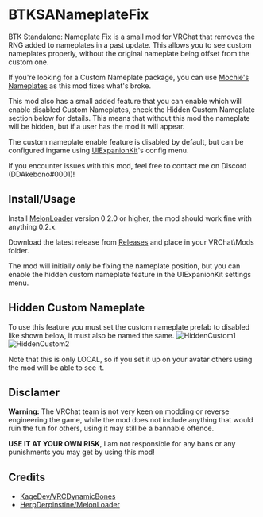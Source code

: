 # BTKSANameplateFix
BTK Standalone: Nameplate Fix is a small mod for VRChat that removes the RNG added to nameplates in a past update.
This allows you to see custom nameplates properly, without the original nameplate being offset from the custom one.

If you're looking for a Custom Nameplate package, you can use [Mochie's Nameplates](https://www.patreon.com/posts/no-longer-works-36966815) as this mod fixes what's broke.

This mod also has a small added feature that you can enable which will enable disabled Custom Nameplates, check the Hidden Custom Nameplate section below for details.
This means that without this mod the nameplate will be hidden, but if a user has the mod it will appear.

The custom nameplate enable feature is disabled by default, but can be configured ingame using [UIExpanionKit](https://github.com/knah/VRCMods)'s config menu.

If you encounter issues with this mod, feel free to contact me on Discord (DDAkebono#0001)!

## Install/Usage
Install [MelonLoader](https://github.com/HerpDerpinstine/MelonLoader) version 0.2.0 or higher, the mod should work fine with anything 0.2.x.

Download the latest release from [Releases](https://github.com/ddakebono/BTKSANameplateFix/releases) and place in your VRChat\Mods folder.

The mod will initially only be fixing the nameplate position, but you can enable the hidden custom nameplate feature in the UIExpanionKit settings menu.

## Hidden Custom Nameplate
To use this feature you must set the custom nameplate prefab to disabled like shown below, it must also be named the same.
![HiddenCustom1](http://aurares.potato.moe/git/HiddenCustom1.png) ![HiddenCustom2](http://aurares.potato.moe/git/HiddenCustom2.png)

Note that this is only LOCAL, so if you set it up on your avatar others using the mod will be able to see it.

## Disclamer
**Warning:** The VRChat team is not very keen on modding or reverse engineering the game, while the mod does not include anything that would ruin the fun for others, using it may still be a bannable offence.

**USE IT AT YOUR OWN RISK**, I am not responsible for any bans or any punishments you may get by using this mod!

## Credits
* [KageDev/VRCDynamicBones](https://github.com/KageDev/VRCDynamicBones)
* [HerpDerpinstine/MelonLoader](https://github.com/HerpDerpinstine/MelonLoader)




